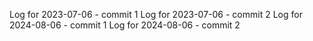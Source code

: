 Log for 2023-07-06 - commit 1
Log for 2023-07-06 - commit 2
Log for 2024-08-06 - commit 1
Log for 2024-08-06 - commit 2
